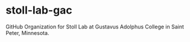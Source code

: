# stoll-lab-gac

GitHub Organization for Stoll Lab at Gustavus Adolphus College in Saint Peter, Minnesota.
